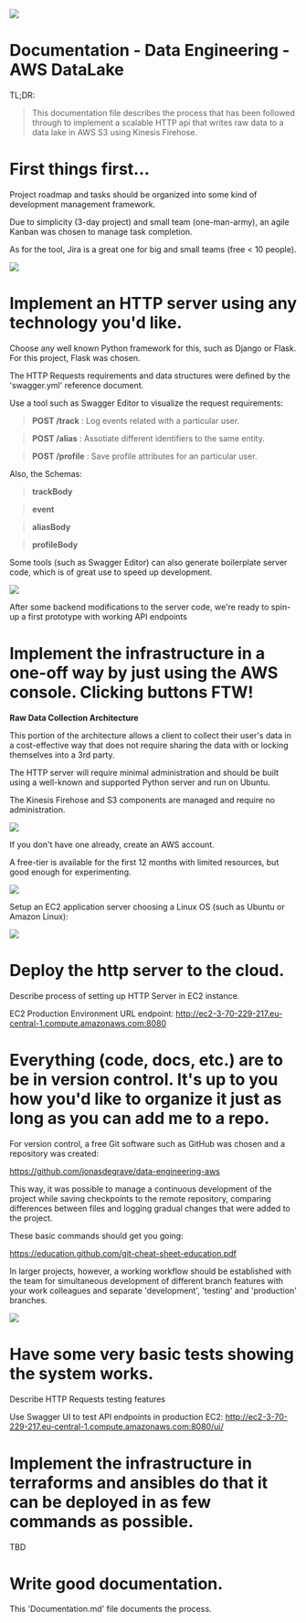 ![](images/daredata-logo.png)

# **Documentation - Data Engineering - AWS DataLake**

TL;DR:

> This documentation file describes the process that has been followed through to implement a scalable HTTP api that writes raw data to a data lake in AWS S3 using Kinesis Firehose.

# **First things first...**

Project roadmap and tasks should be organized into some kind of development management framework.

Due to simplicity (3-day project) and small team (one-man-army), an agile Kanban was chosen to manage task completion.

As for the tool, Jira is a great one for big and small teams (free < 10 people).

![](images/jira-initial.jpg)


# Implement an HTTP server using any technology you'd like.

Choose any well known Python framework for this, such as Django or Flask. For this project, Flask was chosen.

The HTTP Requests requirements and data structures were defined by the 'swagger.yml' reference document.

Use a tool such as Swagger Editor to visualize the request requirements:

> **POST /track** : Log events related with a particular user.

> **POST /alias** : Assotiate different identifiers to the same entity.

> **POST /profile** : Save profile attributes for an particular user.

Also, the Schemas:

> **trackBody**

> **event**

> **aliasBody**

> **profileBody**

Some tools (such as Swagger Editor) can also generate boilerplate server code, which is of great use to speed up development.

![](images/swagger-boilerplate.jpg)

After some backend modifications to the server code, we're ready to spin-up a first prototype with working API endpoints


# Implement the infrastructure in a one-off way by just using the AWS console. Clicking buttons FTW!

**Raw Data Collection Architecture**

This portion of the architecture allows a client to collect their user's data in a cost-effective way that does not require sharing the data with or locking themselves into a 3rd party. 
 
The HTTP server will require minimal administration and should be built using a well-known and supported Python server and run on Ubuntu.

The Kinesis Firehose and S3 components are managed and require no administration.

![](images/aws-architecture.png)

If you don't have one already, create an AWS account.

A free-tier is available for the first 12 months with limited resources, but good enough for experimenting.

![](images/aws-signup.jpg)

Setup an EC2 application server choosing a Linux OS (such as Ubuntu or Amazon Linux):

![](images/aws-ec2-application.jpg)





# Deploy the http server to the cloud.

Describe process of setting up HTTP Server in EC2 instance.

EC2 Production Environment URL endpoint: http://ec2-3-70-229-217.eu-central-1.compute.amazonaws.com:8080

# Everything (code, docs, etc.) are to be in version control. It's up to you how you'd like to organize it just as long as you can add me to a repo.

For version control, a free Git software such as GitHub was chosen and a repository was created:

https://github.com/jonasdegrave/data-engineering-aws

This way, it was possible to manage a continuous development of the project while saving checkpoints to the remote repository, comparing differences between files and logging gradual changes that were added to the project.



These basic commands should get you going:

https://education.github.com/git-cheat-sheet-education.pdf


In larger projects, however, a working workflow should be established with the team for simultaneous development of different branch features with your work colleagues and separate 'development', 'testing' and 'production' branches.

![](images/git-workflow.png)

# Have some very basic tests showing the system works.

Describe HTTP Requests testing features

Use Swagger UI to test API endpoints in production EC2: http://ec2-3-70-229-217.eu-central-1.compute.amazonaws.com:8080/ui/


# Implement the infrastructure in terraforms and ansibles do that it can be deployed in as few commands as possible.

TBD


# Write good documentation.

This 'Documentation.md' file documents the process.